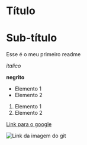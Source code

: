 # Título

# Sub-título


Esse é o meu primeiro readme

*italico*

**negrito**

- Elemento 1
- Elemento 2

1) Elemento 1
2) Elemento 2

[Link para o google](http://www.google.com)

![Link da imagem do git](https://git-scm.com/images/about/branches@2x.png)



